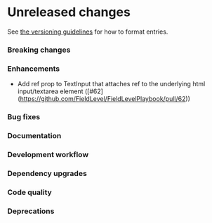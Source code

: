 # Unreleased changes

See [the versioning guidelines](VERSIONING.md) for how to format entries.

### Breaking changes

### Enhancements

-   Add ref prop to TextInput that attaches ref to the underlying html input/textarea element ([#62] (https://github.com/FieldLevel/FieldLevelPlaybook/pull/62))

### Bug fixes

### Documentation

### Development workflow

### Dependency upgrades

### Code quality

### Deprecations
